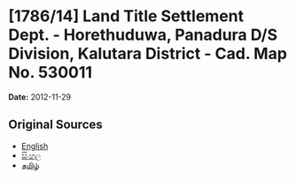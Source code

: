 # [1786/14] Land Title Settlement Dept. - Horethuduwa, Panadura D/S Division, Kalutara District - Cad. Map No. 530011

**Date:** 2012-11-29

## Original Sources

- [English](https://documents.gov.lk/view/extra-gazettes/2012/11/1786-14_E.pdf)
- [සිංහල](https://documents.gov.lk/view/extra-gazettes/2012/11/1786-14_S.pdf)
- [தமிழ்](https://documents.gov.lk/view/extra-gazettes/2012/11/1786-14_T.pdf)
